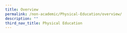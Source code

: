 ```yaml
---
title: Overview
permalink: /non-academic/Physical-Education/overview/
description: ""
third_nav_title: Physical Education
---
```

